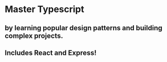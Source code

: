 # Master Typescript 
## by learning popular design patterns and building complex projects. 
## Includes React and Express!
